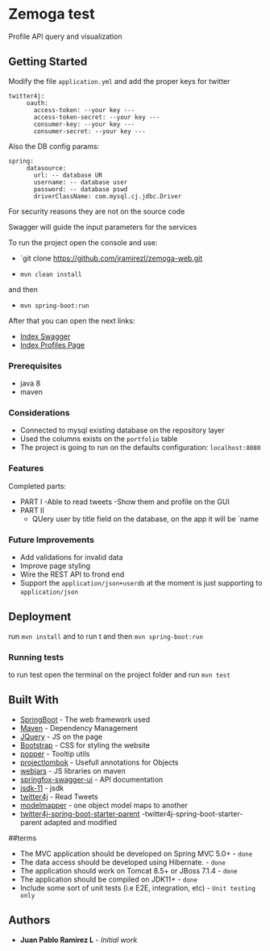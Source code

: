 # Zemoga test

Profile API query and visualization

## Getting Started

Modify the file `application.yml` and add the proper keys for twitter

```
twitter4j:
     oauth:
       access-token: --your key ---
       access-token-secret: --your key ---
       consumer-key: --your key ---
       consumer-secret: --your key ---
```

Also the DB config params:

```
spring:
     datasource:
       url: -- database UR
       username: -- database user
       password: -- database pswd
       driverClassName: com.mysql.cj.jdbc.Driver
```

For security reasons they are not on the source code

Swagger will guide the input parameters for the services

To run the project open the console and use:

* `git clone https://github.com/jramirezl/zemoga-web.git

* ```mvn clean install```

and then 
* ```mvn spring-boot:run```

After that you can open the next links:

* [Index Swagger](http://localhost:8080/swagger-ui.htm)
* [Index Profiles Page](http://localhost:8080/profile-view/home)

### Prerequisites

* java 8 
* maven


### Considerations
- Connected to mysql existing database on the repository layer
- Used the columns exists on the `portfolio` table
- The project is going to run on the defaults configuration: `localhost:8080`

### Features

Completed parts:

- PART I
    -Able to read tweets
    -Show them and profile on the GUI
- PART II
    - QUery user by title field on the database, on the app it will be `name



### Future Improvements
- Add validations for invalid data
- Improve page styling
- Wire the REST API to frond end
- Support the `application/json+userdb` at the moment is just supporting to `application/json`

## Deployment

run ```mvn install``` and  to run t 
and then 
```mvn spring-boot:run```

### Running tests

to run test open the terminal on the project folder and run 
``mvn test``

## Built With

* [SpringBoot](https://spring.io/projects/spring-boot/) - The web framework used
* [Maven](https://maven.apache.org/) - Dependency Management
* [JQuery](https://jquery.com/) - JS on the page
* [Bootstrap](https://getbootstrap.com/) - CSS for styling the website
* [popper](https://popper.js.org/) - Tooltip utils
* [projectlombok](https://projectlombok.org/) - Usefull annotations for Objects
* [webjars](https://www.webjars.org/) - JS libraries on maven
* [springfox-swagger-ui](https://github.com/Netflix/Hystrix) - API documentation
* [jsdk-11](https://www.oracle.com/technetwork/java/javase/downloads/jdk11-downloads-5066655.html) - jsdk
* [twitter4j](http://twitter4j.org/en/) - Read Tweets
* [modelmapper](http://modelmapper.org/) - one object model maps to another
* [twitter4j-spring-boot-starter-parent](https://github.com/sivaprasadreddy/twitter4j-spring-boot-starter) -twitter4j-spring-boot-starter-parent adapted and modified


##terms
- The MVC application should be developed on Spring MVC 5.0+ - `done`
- The data access should be developed using Hibernate. - `done`
- The application should work on Tomcat 8.5+ or JBoss 7.1.4 - `done`
- The application should be compiled on JDK11+ - `done`
- Include some sort of unit tests (i.e E2E, integration, etc) - `Unit testing only`

## Authors

* **Juan Pablo Ramirez L** - *Initial work* 

